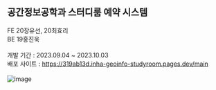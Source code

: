 ## 공간정보공학과 스터디룸 예약 시스템

FE 20장유선, 20최효리 <br/>
BE 19홍진욱<br/>
<br/>
개발 기간 : 2023.09.04 ~ 2023.10.03<br/>
배포 사이트 : https://319ab13d.inha-geoinfo-studyroom.pages.dev/main<br/>
<br/>
![image](https://github.com/Yoosun-Chang/INHA_GEOINFO_studyroom/assets/81423123/b8b0779e-867c-41f0-b67f-484d959d74a5)
